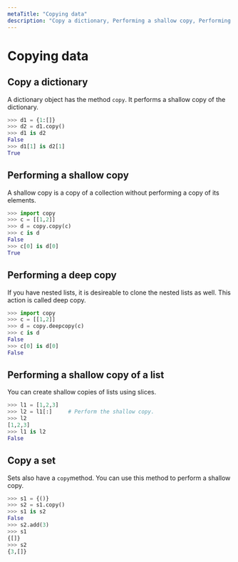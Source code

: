```yaml
---
metaTitle: "Copying data"
description: "Copy a dictionary, Performing a shallow copy, Performing a deep copy, Performing a shallow copy of a list, Copy a set"
---
```


# Copying data



## Copy a dictionary


A dictionary object has the method `copy`. It performs a shallow copy of the dictionary.

```py
>>> d1 = {1:[]}
>>> d2 = d1.copy()
>>> d1 is d2
False
>>> d1[1] is d2[1]
True

```



## Performing a shallow copy


A shallow copy is a copy of a collection without performing a copy of its elements.

```py
>>> import copy
>>> c = [[1,2]]
>>> d = copy.copy(c)
>>> c is d
False
>>> c[0] is d[0]
True

```



## Performing a deep copy


If you have nested lists, it is desireable to clone the nested lists as well. This action is called deep copy.

```py
>>> import copy
>>> c = [[1,2]]
>>> d = copy.deepcopy(c)
>>> c is d
False
>>> c[0] is d[0]
False

```



## Performing a shallow copy of a list


You can create shallow copies of lists using slices.

```py
>>> l1 = [1,2,3]
>>> l2 = l1[:]     # Perform the shallow copy.
>>> l2
[1,2,3]
>>> l1 is l2
False

```



## Copy a set


Sets also have a `copy`method. You can use this method to perform a shallow copy.

```py
>>> s1 = {()}
>>> s2 = s1.copy()
>>> s1 is s2
False
>>> s2.add(3)
>>> s1
{[]}
>>> s2
{3,[]}

```

